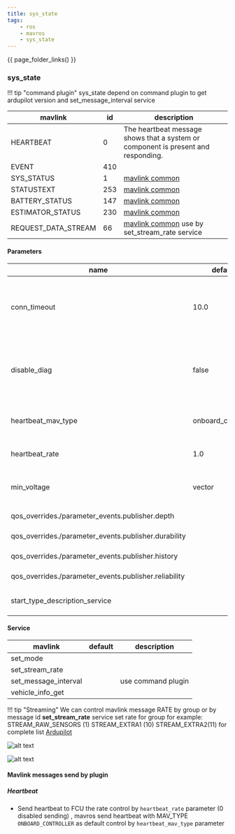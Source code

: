 ```yaml
---
title: sys_state
tags:
    - ros
    - mavros
    - sys_state
---
```


{{ page_folder_links() }}

### sys_state

!!! tip "command plugin"
    sys_state depend on command plugin to get ardupilot version and 
    set_message_interval service 

| mavlink  | id  | description  |
|---|---|---|
| HEARTBEAT  | 0  | The heartbeat message shows that a system or component is present and responding.  |
| EVENT  | 410  |   |
| SYS_STATUS  | 1  | [mavlink common](https://mavlink.io/en/messages/common.html#SYS_STATUS)  |
| STATUSTEXT  | 253  | [mavlink common](STAhttps://mavlink.io/en/messages/common.html#STATUSTEXTTUSTEXT)  |
| BATTERY_STATUS  | 147  | [mavlink common](https://mavlink.io/en/messages/common.html#BATTERY_STATUS)  |
| ESTIMATOR_STATUS  | 230  | [mavlink common](https://mavlink.io/en/messages/common.html#ESTIMATOR_STATUS)  |
| REQUEST_DATA_STREAM  | 66  | [mavlink common](https://mavlink.io/en/messages/common.html#REQUEST_DATA_STREAM)  use by set_stream_rate service |

#### Parameters

| name  | default  | description  |
|---|---|---|
|conn_timeout |  10.0  | if no heartbeat for `conn_timeout` mavros set connection to **false** |
|disable_diag |  false  | Disabled node diagnostics (batt, system, mem , hw and sw)  |
|heartbeat_mav_type |  onboard_controller  | set heartbeat MAV_TYPE to FCU  |
|heartbeat_rate | 1.0   | control heartbeat rate to FCU  |
|min_voltage | vector   | Set minimal voltage to alert use in diagnostics  |
|qos_overrides./parameter_events.publisher.depth |    | TBD: ROS2 related  |
|qos_overrides./parameter_events.publisher.durability |    | TBD: ROS2 related  |
|qos_overrides./parameter_events.publisher.history |    | TBD: ROS2 related  |
|qos_overrides./parameter_events.publisher.reliability |    | TBD: ROS2 related  |
|start_type_description_service |    | TBD: ROS2 related service   |

#### Service

| mavlink  | default  | description  |
|---|---|---|
| set_mode  |   |   |
| set_stream_rate  |   |   |
| set_message_interval  |   | use command plugin  |
| vehicle_info_get  |   |   |


!!! tip "Streaming"
    We can control mavlink message RATE by group or by message id
    **set_stream_rate** service set rate for group for example: STREAM_RAW_SENSORS (1) STREAM_EXTRA1 (10) STREAM_EXTRA2(11) for complete list [Ardupilot](https://ardupilot.org/dev/docs/mavlink-requesting-data.html)

     
![alt text](images/stream_rate_serial_option.png)


![alt text](images/stream_rate_qgc_control.png)


#### Mavlink messages send by plugin
##### Heartbeat
- Send heartbeat to FCU the rate control by `heartbeat_rate` parameter (0 disabled sending) , mavros send heartbeat with MAV_TYPE `ONBOARD_CONTROLLER` as default control by `heartbeat_mav_type` parameter

